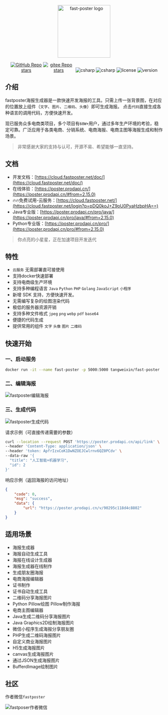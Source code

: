 <p align="center"><a href="https://poster.prodapi.cn/doc/" target="_blank"><img width="168" src="https://poster.prodapi.cn/doc/assets/dragonfly2x.png" alt="fast-poster logo"></a></p>

<p align="center">
  <a href="https://github.com/psoho/fast-poster" class="link github-link" target="_blank"><img style="max-width: 100px;" alt="GitHub Repo stars" src="https://img.shields.io/github/stars/psoho/fast-poster?style=social"></a>
  <a href="https://gitee.com/psoho/fast-poster" class="link gitee-link" target="_blank"><img style="max-width: 100px;" alt="gitee Repo stars" src="https://gitee.com/psoho/fast-poster/badge/star.svg"></a>
  <img alt="csharp" src="https://img.shields.io/badge/language-python-yellow.svg">
  <img alt="csharp" src="https://img.shields.io/badge/language-vue-brightgreen.svg">
  <img alt="license" src="https://img.shields.io/badge/license-MIT-blue.svg">
  <img alt="version" src="https://img.shields.io/badge/version-2.15.0-brightgreen">
</p>

## 介绍

fastposter海报生成器是一款快速开发海报的工具。只需上传一张背景图，在对应的位置放上组件（`文字`、`图片`、`二维码`、`头像`）即可生成海报。 点击`代码`直接生成各种语言的调用代码，方便快速开发。

现已服务众多电商类项⽬，多个项⽬有`60W+`⽤户，通过多年⽣产环境的考验，稳定可靠。广泛应用于各类电商、分销系统、电商海报、电商主图等海报生成和制作场景。

> 非常感谢大家的支持与认可，开源不易、希望能够一直坚持。

## 文档

- 开发文档：[https://cloud.fastposter.net/doc/](https://cloud.fastposter.net/doc/)
- 在线体验：[https://poster.prodapi.cn/](https://poster.prodapi.cn/#from=2.15.0)
- 🔥🔥免费试用-云服务：[https://cloud.fastposter.net/](https://cloud.fastposter.net/login?p=pDQ0koJ+Z9oU0PyaHzbpHA==)
- Java专业版：[https://poster.prodapi.cn/pro/java/](https://poster.prodapi.cn/pro/java/#from=2.15.0)
- Python专业版：[https://poster.prodapi.cn/pro/](https://poster.prodapi.cn/pro/#from=2.15.0)

> 你点亮的小星星，正在加速项目开发迭代

## 特性

- `云服务` 无需部署直可接使用
- 支持docker快速部署
- 支持电商级生产环境
- 支持多种编程语言 `Java` `Python` `PHP` `Golang` `JavaScript` `小程序`
- 新增 SDK 支持，方便快速开发。
- 无需编写复杂的绘图渲染代码
- 极低的服务器资源开销
- 支持多种文件格式 `jpeg` `png` `webp` `pdf` `base64`
- 便捷的代码生成
- 提供常用的组件 `文字` `头像` `图片` `二维码`


## 快速开始

### 一、启动服务

```bash
docker run -it --name fast-poster -p 5000:5000 tangweixin/fast-poster
```

### 二、编辑海报

![fastposter编辑海报](https://poster.prodapi.cn/doc/assets/image-20220407142530149.png?v=2.15.0)


### 三、生成代码

![fastposter生成代码](https://poster.prodapi.cn/doc/assets/image-20220407142705928.png?v=2.15.0)

请求示例（可直接传递需要的参数）

```bash
curl --location --request POST 'https://poster.prodapi.cn/api/link' \
--header 'Content-Type: application/json' \
--header 'token: ApfrIzxCoK1DwNZOEJCwlrnv6QZ0PCdv' \
--data-raw '{
  "title": "人工智能+机器学习",
  "id": 2
}'
```

响应示例（返回海报的访问地址）

```json
{
    "code": 0,
    "msg": "success",
    "data": {
        "url": "https://poster.prodapi.cn/v/90295c118d4c8802"
    }
}
```

## 适用场景

- 海报生成器
- 海报自动生成工具
- 海报在线设计生成器
- 海报生成器在线制作
- 生成朋友圈海报
- 电商海报编辑器
- 证书制作
- 证书自动生成工具
- 二维码分享海报图片
- Python Pillow绘图 Pillow制作海报
- 电商主图编辑器
- Java生成二维码分享海报图片
- Java Graphics2D绘制海报图片
- 微信小程序生成海报分享朋友圈
- PHP生成二维码海报图片
- 自定义商业海报图片
- H5生成海报图片
- canvas生成海报图片
- 通过JSON生成海报图片
- BufferdImage绘制图片

## 社区

作者微信`fastposter`

![fastposer作者微信](https://poster.prodapi.cn/doc/assets/qrcode.jpeg)
